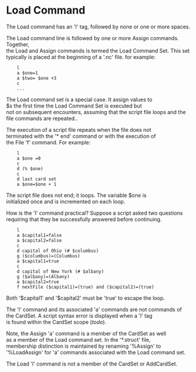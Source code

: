 <h1>Load Command</h1>

<p>The Load command has an 'l' tag, followed by none  or one or more spaces.  </p>

<p>The Load command line is followed by one or more Assign commands. Together, <br />
the Load and Assign commands is termed the Load Command Set.  This set <br />
typically is placed at the beginning of a '.nc' file.  for example:    </p>

<pre><code>    l
    a $one=1
    a $two= $one +3
    c
    ...
</code></pre>

<p>The Load command set is a special case.  It assign values to <br />
$<variable>s the first time the Load Command Set is executed but <br />
not on subsequent encounters, assuming that the script file loops
and the file commands are repeated..   </p>

<p>The execution of a script file repeats when the file does not <br />
terminated with the '* end' command or with the execution of <br />
the File 'f' command.  For example:  </p>

<pre><code>    l
    a $one =0
    c
    d (% $one)
    c
    d last card set
    a $one=$one + 1
</code></pre>

<p>The script file does not end; it loops. The variable $one is <br />
initialized once and is incremented on each loop.   </p>

<p>How is the 'l' command practical? Suppose a script asked two questions <br />
requiring that they be successfully answered before continuing.  </p>

<pre><code>    l
    a $capital1=false
    a $capital2=false
    c
    d capital of Ohio (# $columbus)
    g ($columbus)=(Columbus)
    a $capital1=true
    c
    d capital of New York (# $albany)   
    g ($albany)=(Albany)
    a $capital2=true
    f nextFile ($capital1)=(true) and ($capital2)=(true)
</code></pre>

<p>Both '$capital1' and '$capital2' must be 'true' to escape the loop.  </p>

<p>The 'l' command and its associated 'a' commands are not commands of <br />
the CardSet.  A script syntax error is displayed when a 'l'  tag <br />
is found within the CardSet scope (<em>todo</em>).  </p>

<p>Note, the Assign 'a' command is a member of the CardSet as well <br />
as a member of the Load command set.  In the '*.struct' file, <br />
membership distinction is maintained by renaming '%Assign' to <br />
'%LoadAssign' for 'a' commands associated with the Load command set.   </p>

<p>The Load 'l' command is not a member of the CardSet or AddCardSet.  </p>
